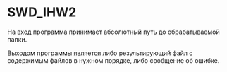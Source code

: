 # SWD_IHW2
На вход программа принимает абсолютный путь до обрабатываемой папки.

Выходом программы является либо результирующий файл с содержимым файлов в нужном порядке, либо сообщение об ошибке.
